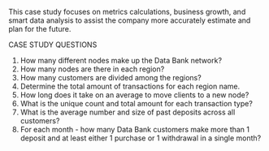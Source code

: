 This case study focuses on metrics calculations, business growth, and smart data analysis to assist the company more accurately estimate and plan for the future.

CASE STUDY QUESTIONS
1. How many different nodes make up the Data Bank network?
2. How many nodes are there in each region?
3. How many customers are divided among the regions?
4. Determine the total amount of transactions for each region name.
5. How long does it take on an average to move clients to a new node?
6. What is the unique count and total amount for each transaction type?
7. What is the average number and size of past deposits across all customers?
8. For each month - how many Data Bank customers make more than 1 deposit and at least either 1 purchase or 1 withdrawal in a single month?
